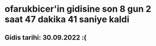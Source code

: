 # ofarukbicer'in gidisine son 8 gun 2 saat 47 dakika 41 saniye kaldi

## Gidis tarihi: 30.09.2022 :(